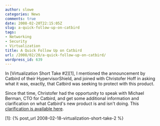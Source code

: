 ```yaml
---
author: slowe
categories: News
comments: true
date: 2008-02-20T22:15:05Z
slug: a-quick-follow-up-on-catbird
tags:
- Networking
- Security
- Virtualization
title: A Quick Follow Up on Catbird
url: /2008/02/20/a-quick-follow-up-on-catbird/
wordpress_id: 639
---
```


In [Virtualization Short Take #2][1], I mentioned the announcement by Catbird of their HypervisorShield, and joined with Christofer Hoff in asking what it was, exactly, that Catbird was seeking to protect with this product.

Since that time, Christofer had the opportunity to speak with Michael Berman, CTO for Catbird, and get some additional information and clarification on what Catbird's new product is and isn't doing. This [clarification is available here](http://rationalsecurity.typepad.com/blog/2008/02/clarification-f.html).

[1]: {% post_url 2008-02-18-virtualization-short-take-2 %}
